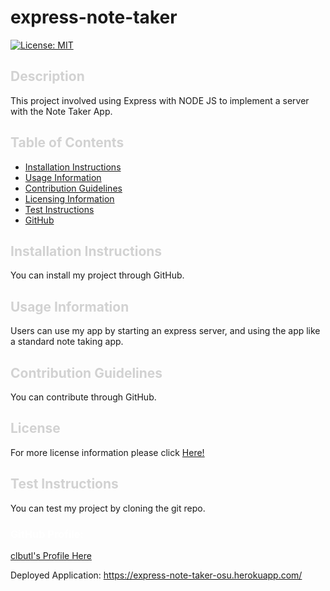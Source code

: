 # express-note-taker
  [![License: MIT](https://img.shields.io/badge/License-MIT-yellow.svg)](https://opensource.org/licenses/MIT)

  ## <a style="text-decoration: none; color: rgb(210, 210, 210); font-weight: bold" id="description">Description</a>
  
  This project involved using Express with NODE JS to implement a server with the Note Taker App.

  ## <a style="text-decoration: none; color: rgb(210, 210, 210); font-weight: bold">Table of Contents</a>

  - [Installation Instructions](#installing)
  - [Usage Information](#usage)
  - [Contribution Guidelines](#contribute)
  - [Licensing Information](#license)
  - [Test Instructions](#testing)
  - [GitHub](#github)
  
  ## <a style="text-decoration: none; color: rgb(210, 210, 210); font-weight: bold" id="installing">Installation Instructions</a>
  
  You can install my project through GitHub.
  
  ## <a style="text-decoration: none; color: rgb(210, 210, 210); font-weight: bold" id="usage">Usage Information</a>
  
  Users can use my app by starting an express server, and using the app like a standard note taking app.
  
  ## <a style="text-decoration: none; color: rgb(210, 210, 210); font-weight: bold" id="contribute">Contribution Guidelines</a>
  
  You can contribute through GitHub.

  ## <a style="text-decoration: none; color: rgb(210, 210, 210); font-weight: bold" id="license">License</a>

  For more license information please click [Here!]()
  
  ## <a style="text-decoration: none; color: rgb(210, 210, 210); font-weight: bold" id="testing">Test Instructions</a>
  
  You can test my project by cloning the git repo.
  
  ### <a style="text-decoration: none; color: white; font-weight: bold" id="github">GitHub Profile:</a>
  [clbutl's Profile Here](https://github.com/clbutl)


  Deployed Application: https://express-note-taker-osu.herokuapp.com/

